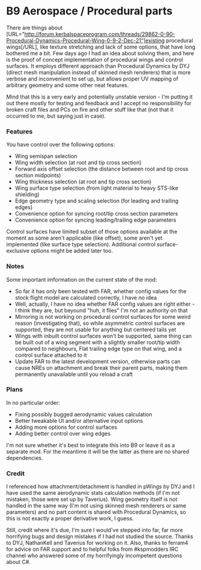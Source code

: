 # B9 Aerospace / Procedural parts #

There are things about [URL="http://forum.kerbalspaceprogram.com/threads/29862-0-90-Procedural-Dynamics-Procedural-Wing-0-9-2-Dec-21"]existing procedural wings[/URL], like texture stretching and lack of some options, that have long bothered me a bit. Few days ago I had an idea about solving them, and here is the proof of concept implementation of procedural wings and control surfaces. It employs different approach than Procedural Dynamics by DYJ (direct mesh manipulation instead of skinned mesh renderers) that is more verbose and inconvenient to set up, but allows proper UV mapping of arbitrary geometry and some other neat features.

Mind that this is a very early and potentially unstable version - I'm putting it out there mostly for testing and feedback and I accept no responsibility for broken craft files and PCs on fire and other stuff like that (not that it occurred to me, but saying just in case).


### Features ###

You have control over the following options:

* Wing semispan selection
* Wing width selection (at root and tip cross section)
* Forward axis offset selection (the distance between root and tip cross section midpoints)
* Wing thickness selection (at root and tip cross section)
* Wing surface type selection (from light material to heavy STS-like shielding)
* Edge geometry type and scaling selection (for leading and trailing edges)
* Convenience option for syncing root/tip cross section parameters
* Convenience option for syncing leading/trailing edge parameters

Control surfaces have limited subset of those options available at the moment as some aren't applicable (like offset), some aren't yet implemented (like surface type selection).
Additional control surface-exclusive options might be added later too.


### Notes ###

Some important imformation on the current state of the mod:

* So far it has only been tested with FAR, whether config values for the stock flight model are calculated correctly, I have no idea
* Well, actually, I have no idea whether FAR config values are right either - I think they are, but beyound "huh, it flies" I'm not an authority on that
* Mirroring is not working on procedural control surfaces for some weird reason (investigating that), so while asymmetric control surfaces are supported, they are not usable for anything but centered tails yet
* Wings with inbuilt control surfaces won't be supported, same thing can be built out of a wing segment with a slightly smaller root/tip width compared to neighbours, Flat trailing edge type on that wing, and a control surface attached to it
* Update FAR to the latest development version, otherwise parts can cause NREs on attachment and break their parent parts, making them permanently unavailable until you reload a craft


### Plans ###

In no particular order:

* Fixing possibly bugged aerodynamic values calculation
* Better tweakable UI and/or alternative input options
* Adding more options for control surfaces
* Adding better control over wing edges

I'm not sure whether it's best to integrate this into B9 or leave it as a separate mod. For the meantime it will be the latter as there are no shared dependencies.


### Credit ###

I referenced how attachment/detachment is handled in pWings by DYJ and I have used the same aerodynamic stats calculation methods (if I'm not mistaken, those were set up by Taverius).
Wing geometry itself is not handled in the same way (I'm not using skinned mesh renderers or same parameters) and no part content is shared with Procedural Dynamics, so this is not exactly a proper derivative work, I guess.

Still, credit where it's due, I'm sure I would've stepped into far, far more horrifying bugs and design mistakes if I had not studied the source. Thanks to DYJ, NathanKell and Taverius for working on it.
Also, thanks to ferram4 for advice on FAR support and to helpful folks from #kspmodders IRC channel who answered some of my horrifyingly incompetent questions about C#.